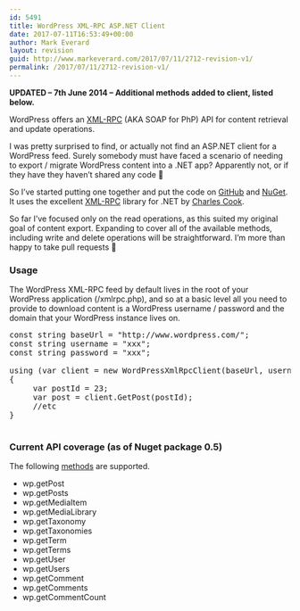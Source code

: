 ```yaml
---
id: 5491
title: WordPress XML-RPC ASP.NET Client
date: 2017-07-11T16:53:49+00:00
author: Mark Everard
layout: revision
guid: http://www.markeverard.com/2017/07/11/2712-revision-v1/
permalink: /2017/07/11/2712-revision-v1/
---
```

**UPDATED &#8211; 7th June 2014 &#8211; Additional methods added to client, listed below.**

WordPress offers an <a title="WordPress XML-RPC Support" href="http://codex.wordpress.org/XML-RPC_Support" target="_blank">XML-RPC</a> (AKA SOAP for PhP) API for content retrieval and update operations.

I was pretty surprised to find, or actually not find an ASP.NET client for a WordPress feed. Surely somebody must have faced a scenario of needing to export / migrate WordPress content into a .NET app? Apparently not, or if they have they haven&#8217;t shared any code 🙁

So I&#8217;ve started putting one together and put the code on <a title="POSSIBLE.WordPress.XmlRpcClient source code on GitHub" href="https://github.com/markeverard/POSSIBLE.WordPress.XmlRpcClient" target="_blank">GitHub</a> and <a title="POSSIBLE.WordPress.XmlRpcClient on NuGet" href="http://www.nuget.org/packages/POSSIBLE.WordPress.XmlRpcClient/" target="_blank">NuGet</a>. It uses the excellent <a title="A client and server XML-RPC library for .Net available on NuGet" href="http://www.nuget.org/packages/xmlrpcnet/" target="_blank">XML-RPC</a> library for .NET by <a title="Cook Computing" href="http://www.cookcomputing.com/blog/" target="_blank">Charles Cook</a>.

So far I&#8217;ve focused only on the read operations, as this suited my original goal of content export. Expanding to cover all of the available methods, including write and delete operations will be straightforward. I&#8217;m more than happy to take pull requests 🙂

### Usage

The WordPress XML-RPC feed by default lives in the root of your WordPress application (<tt></tt>/xmlrpc.php), and so at a basic level all you need to provide to download content is a WordPress username / password and the domain that your WordPress instance lives on.

<pre class="brush: csharp; title: ; notranslate" title="">const string baseUrl = &quot;http://www.wordpress.com/&quot;;
const string username = &quot;xxx&quot;;
const string password = &quot;xxx&quot;;

using (var client = new WordPressXmlRpcClient(baseUrl, username, password))
{
     var postId = 23;
     var post = client.GetPost(postId);
     //etc
}

</pre>

### Current API coverage (as of Nuget package 0.5)

The following <a title="XML-RPC WordPress API" href="http://codex.wordpress.org/XML-RPC_WordPress_API" target="_blank">methods</a> are supported.

  * wp.getPost
  * wp.getPosts
  * wp.getMediaItem
  * wp.getMediaLibrary
  * wp.getTaxonomy
  * wp.getTaxonomies
  * wp.getTerm
  * wp.getTerms
  * wp.getUser
  * wp.getUsers
  * wp.getComment
  * wp.getComments
  * wp.getCommentCount